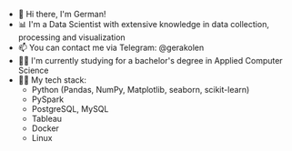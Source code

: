 - 👋 Hi there, I'm German!
- 📊 I'm a Data Scientist with extensive knowledge in data collection, processing and visualization
- 📫 You can contact me via Telegram: @gerakolen
- 👨‍🎓 I'm currently studying for a bachelor's degree in Applied Computer Science
- 👩‍💻 My tech stack:
  - Python (Pandas, NumPy, Matplotlib, seaborn, scikit-learn)
  - PySpark
  - PostgreSQL, MySQL
  - Tableau
  - Docker
  - Linux
